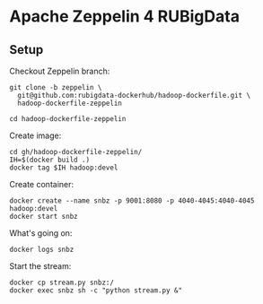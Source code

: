 # Apache Zeppelin 4 RUBigData

## Setup

Checkout Zeppelin branch:

    git clone -b zeppelin \
	  git@github.com:rubigdata-dockerhub/hadoop-dockerfile.git \
	  hadoop-dockerfile-zeppelin

	cd hadoop-dockerfile-zeppelin

Create image:

    cd gh/hadoop-dockerfile-zeppelin/
	IH=$(docker build .)
	docker tag $IH hadoop:devel

Create container:

	docker create --name snbz -p 9001:8080 -p 4040-4045:4040-4045 hadoop:devel
	docker start snbz
   
What's going on:

	docker logs snbz

Start the stream:

    docker cp stream.py snbz:/
	docker exec snbz sh -c "python stream.py &"
	
